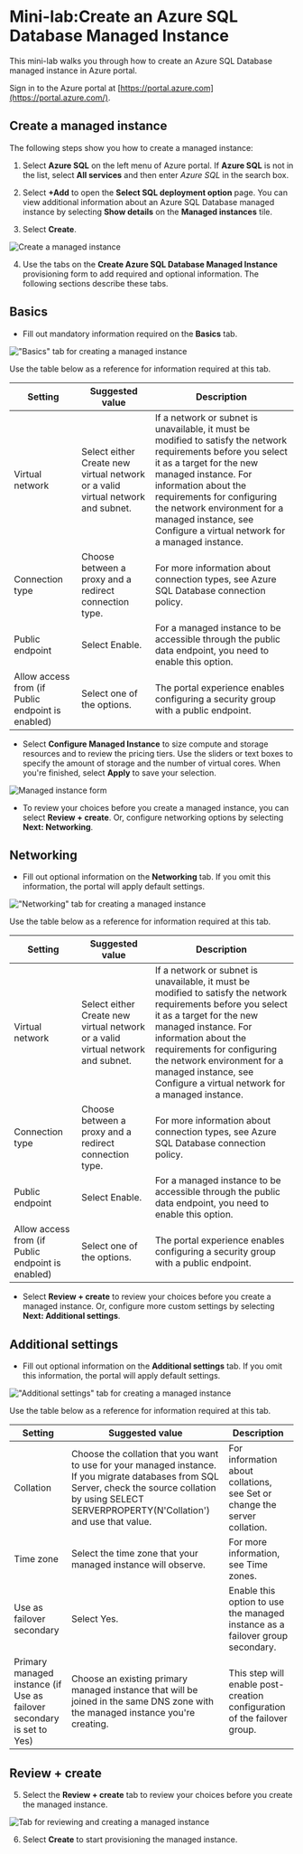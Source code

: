 # Mini-lab:Create an Azure SQL Database Managed Instance

This mini-lab walks you through how to create an Azure SQL Database managed instance in Azure portal.

Sign in to the Azure portal at [https://portal.azure.com](https://portal.azure.com/).

## Create a managed instance

The following steps show you how to create a managed instance:

1. Select **Azure SQL** on the left menu of Azure portal. If **Azure SQL** is not in the list, select **All services** and then enter *Azure SQL* in the search box.

2. Select **+Add** to open the **Select SQL deployment option** page. You can view additional information about an Azure SQL Database managed instance by selecting **Show details** on the **Managed instances** tile.

3. Select **Create**.

![Create a managed instance](../../Linked_Image_Files/demo_managed_sql_image1.png)

4. Use the tabs on the **Create Azure SQL Database Managed Instance** provisioning form to add required and optional information. The following sections describe these tabs.

## Basics

* Fill out mandatory information required on the **Basics** tab.

!["Basics" tab for creating a managed instance](../../Linked_Image_Files/demo_managed_sql_image2.png)

Use the table below as a reference for information required at this tab.

| Setting | Suggested value | Description  |
|---------------------------------------------------|---------------------------------------------------------------------------------|-------------------------------------------------------------------------------------------------------------------------------------------------------------------------------------------------------------------------------------------------------------------------------------------------------------------------------------------------------------------------------------------------------------------------------------------------------------------------------------------------------------------------------------------------------------------------------------------------------------------------------------------------------------------------------------------------------------|
| Virtual network | Select either Create new virtual network or a valid virtual network and subnet. | If a network or subnet is unavailable, it must be modified to satisfy the network requirements before you select it as a target for the new managed instance. For information about the requirements for configuring the network environment for a managed instance, see Configure a virtual network for a managed instance. |
| Connection type | Choose between a proxy and a redirect connection type. | For more information about connection types, see Azure SQL Database connection policy. |
| Public endpoint | Select Enable. | For a managed instance to be accessible through the public data endpoint, you need to enable this option. |
| Allow access from (if Public endpoint is enabled) | Select one of the options. | The portal experience enables configuring a security group with a public endpoint. <br>  |


* Select **Configure Managed Instance** to size compute and storage resources and to review the pricing tiers. Use the sliders or text boxes to specify the amount of storage and the number of virtual cores. When you're finished, select **Apply** to save your selection.

![Managed instance form](../../Linked_Image_Files/demo_managed_sql_image3.png)

* To review your choices before you create a managed instance, you can select **Review + create**. Or, configure networking options by selecting **Next: Networking**.

## Networking

* Fill out optional information on the **Networking** tab. If you omit this information, the portal will apply default settings.

!["Networking" tab for creating a managed instance](../../Linked_Image_Files/demo_managed_sql_image4.png)

Use the table below as a reference for information required at this tab.

| Setting | Suggested value | Description  |
|---------------------------------------------------|---------------------------------------------------------------------------------|------------------------------------------------------------------------------------------------------------------------------------------------------------------------------------------------------------------------------------------------------------------------------------------------------------------------------|
| Virtual network | Select either Create new virtual network or a valid virtual network and subnet. | If a network or subnet is unavailable, it must be modified to satisfy the network requirements before you select it as a target for the new managed instance. For information about the requirements for configuring the network environment for a managed instance, see Configure a virtual network for a managed instance. |
| Connection type | Choose between a proxy and a redirect connection type. | For more information about connection types, see Azure SQL Database connection policy. |
| Public endpoint | Select Enable. | For a managed instance to be accessible through the public data endpoint, you need to enable this option. |
| Allow access from (if Public endpoint is enabled) | Select one of the options. | The portal experience enables configuring a security group with a public endpoint. <br>  |

* Select **Review + create** to review your choices before you create a managed instance. Or, configure more custom settings by selecting **Next: Additional settings**.

## Additional settings

* Fill out optional information on the **Additional settings** tab. If you omit this information, the portal will apply default settings.

!["Additional settings" tab for creating a managed instance](../../Linked_Image_Files/demo_managed_sql_image5.png)

Use the table below as a reference for information required at this tab.

| Setting | Suggested value | Description  |
|-----------------------------------------------------------------------|------------------------------------------------------------------------------------------------------------------------------------------------------------------------------------------------------------|-----------------------------------------------------------------------------------------------------------------------------------------------------------------------|
| Collation | Choose the collation that you want to use for your managed instance. If you migrate databases from SQL Server, check the source collation by using SELECT SERVERPROPERTY(N'Collation') and use that value. | For information about collations, see Set or change the server collation. |
| Time zone | Select the time zone that your managed instance will observe. | For more information, see Time zones. |
| Use as failover secondary | Select Yes. | Enable this option to use the managed instance as a failover group secondary. |
| Primary managed instance (if Use as failover secondary is set to Yes) | Choose an existing primary managed instance that will be joined in the same DNS zone with the managed instance you're creating. | This step will enable post-creation configuration of the failover group.  |


## Review + create

5. Select the **Review + create** tab to review your choices before you create the managed instance.

![Tab for reviewing and creating a managed instance](../../Linked_Image_Files/demo_managed_sql_image6.png)

6. Select **Create** to start provisioning the managed instance.

 
